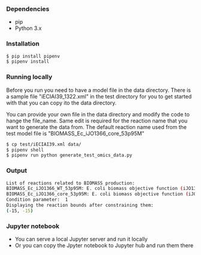 ### Dependencies
- pip
- Python 3.x


### Installation

```bash
$ pip install pipenv
$ pipenv install
```

### Running locally

Before you run you need to have a model file in the data directory.
There is a sample file "iECIAI39_1322.xml" in the test directory for you to get started with that you can copy ito the data directory.

You can provide your own file in the data directory and modify the code to hange the file_name. Same edit is required for the reaction name that you want to generate the data from.
The default reaction name used from the test model file is "BIOMASS_Ec_iJO1366_core_53p95M"

```bash
$ cp test/iECIAI39.xml data/ 
$ pipenv shell
$ pipenv run python generate_test_omics_data.py
```

### Output

```sh
List of reactions related to BIOMASS production:
BIOMASS_Ec_iJO1366_WT_53p95M: E. coli biomass objective function (iJO1366) - WT - with 53.95 GAM estimate
BIOMASS_Ec_iJO1366_core_53p95M: E. coli biomass objective function (iJO1366) - core - with 53.95 GAM estimate
Condition parameter:  1
Displaying the reaction bounds after constraining them:
(-15, -15) 
```

### Jupyter notebook
- You can serve a local Jupyter server and run it locally
- Or you can copy the Jpyter notebook to Jupyter hub and run them there